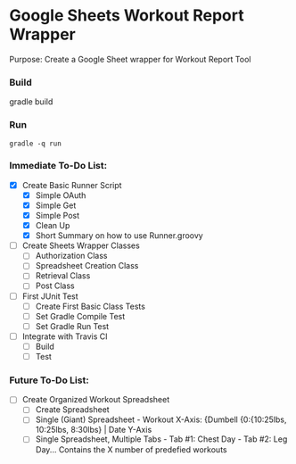 # Google Sheets Workout Report Wrapper

Purpose: Create a Google Sheet wrapper for Workout Report Tool

### Build
  gradle build

### Run
    gradle -q run

### Immediate To-Do List:
- [x] Create Basic Runner Script
  - [x] Simple OAuth
  - [x] Simple Get
  - [x] Simple Post
  - [x] Clean Up
  - [x] Short Summary on how to use Runner.groovy
- [ ] Create Sheets Wrapper Classes
  - [ ] Authorization Class
  - [ ] Spreadsheet Creation Class
  - [ ] Retrieval Class
  - [ ] Post Class
- [ ] First JUnit Test
  - [ ] Create First Basic Class Tests
  - [ ] Set Gradle Compile Test
  - [ ] Set Gradle Run Test
- [ ] Integrate with Travis CI
  - [ ] Build
  - [ ] Test

### Future To-Do List:
- [ ] Create Organized Workout Spreadsheet
  - [ ] Create Spreadsheet
  - [ ] Single (Giant) Spreadsheet - Workout X-Axis: {Dumbell {0:{10:25lbs, 10:25lbs, 8:30lbs} | Date Y-Axis
  - [ ] Single Spreadsheet, Multiple Tabs - Tab #1: Chest Day - Tab #2: Leg Day... Contains the X number of predefied workouts
